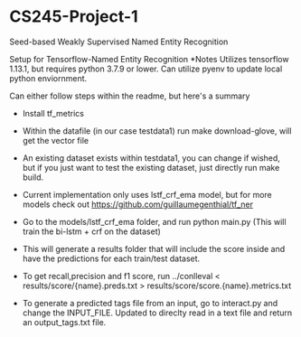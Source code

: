 # CS245-Project-1
Seed-based Weakly Supervised Named Entity Recognition




Setup for Tensorflow-Named Entity Recognition
*Notes 
Utilizes tensorflow 1.13.1, but requires python 3.7.9 or lower. Can utilize pyenv to update local python enviornment.

Can either follow steps within the readme, but here's a summary
- Install tf_metrics
- Within the datafile (in our case testdata1) run make download-glove, will get the vector file
- An existing dataset exists within testdata1, you can change if wished, but if you just want to test the existing dataset, just directly run make build.

- Current implementation only uses lstf_crf_ema model, but for more models check out https://github.com/guillaumegenthial/tf_ner
- Go to the models/lstf_crf_ema folder, and run python main.py (This will train the bi-lstm + crf on the dataset)
- This will generate a results folder that will include the score inside and have the predictions for each train/test dataset.
- To get recall,precision and f1 score, run ../conlleval < results/score/{name}.preds.txt > results/score/score.{name}.metrics.txt

- To generate a predicted tags file from an input, go to interact.py and change the INPUT_FILE. Updated to direclty read in a text file and return an output_tags.txt file.
